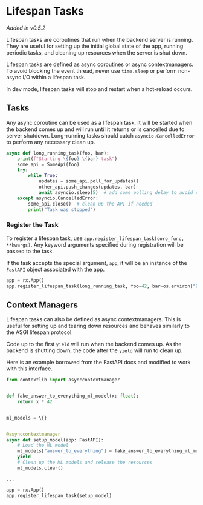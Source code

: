 # Lifespan Tasks

_Added in v0.5.2_

Lifespan tasks are coroutines that run when the backend server is running. They
are useful for setting up the initial global state of the app, running periodic
tasks, and cleaning up resources when the server is shut down.

Lifespan tasks are defined as async coroutines or async contextmanagers. To avoid
blocking the event thread, never use `time.sleep` or perform non-async I/O within
a lifespan task.

In dev mode, lifespan tasks will stop and restart when a hot-reload occurs.

## Tasks

Any async coroutine can be used as a lifespan task. It will be started when the
backend comes up and will run until it returns or is cancelled due to server
shutdown. Long-running tasks should catch `asyncio.CancelledError` to perform
any necessary clean up.

```python
async def long_running_task(foo, bar):
    print(f"Starting \{foo} \{bar} task")
    some_api = SomeApi(foo)
    try:
        while True:
            updates = some_api.poll_for_updates()
            other_api.push_changes(updates, bar)
            await asyncio.sleep(5)  # add some polling delay to avoid running too often
    except asyncio.CancelledError:
        some_api.close()  # clean up the API if needed
        print("Task was stopped")
```

### Register the Task

To register a lifespan task, use `app.register_lifespan_task(coro_func, **kwargs)`.
Any keyword arguments specified during registration will be passed to the task.

If the task accepts the special argument, `app`, it will be an instance of the `FastAPI` object
associated with the app.

```python
app = rx.App()
app.register_lifespan_task(long_running_task, foo=42, bar=os.environ["BAR_PARAM"])
```

## Context Managers

Lifespan tasks can also be defined as async contextmanagers. This is useful for
setting up and tearing down resources and behaves similarly to the ASGI lifespan
protocol.

Code up to the first `yield` will run when the backend comes up. As the backend
is shutting down, the code after the `yield` will run to clean up.

Here is an example borrowed from the FastAPI docs and modified to work with this
interface.

```python
from contextlib import asynccontextmanager


def fake_answer_to_everything_ml_model(x: float):
    return x * 42


ml_models = \{}


@asynccontextmanager
async def setup_model(app: FastAPI):
    # Load the ML model
    ml_models["answer_to_everything"] = fake_answer_to_everything_ml_model
    yield
    # Clean up the ML models and release the resources
    ml_models.clear()

...

app = rx.App()
app.register_lifespan_task(setup_model)
```